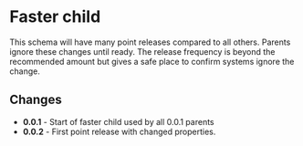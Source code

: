 # Faster child

This schema will have many point releases compared to all
others. Parents ignore these changes until ready. The
release frequency is beyond the recommended amount but
gives a safe place to confirm systems ignore the change.

## Changes

* **0.0.1** - Start of faster child used by all 0.0.1 parents
* **0.0.2** - First point release with changed properties.
